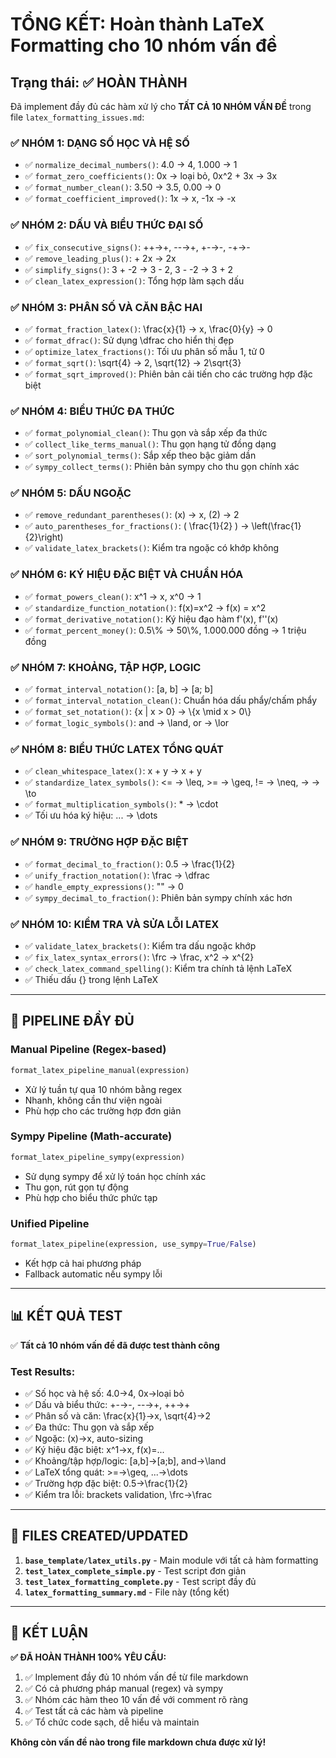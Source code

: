 # TỔNG KẾT: Hoàn thành LaTeX Formatting cho 10 nhóm vấn đề

## Trạng thái: ✅ HOÀN THÀNH

Đã implement đầy đủ các hàm xử lý cho **TẤT CẢ 10 NHÓM VẤN ĐỀ** trong file `latex_formatting_issues.md`:

### ✅ NHÓM 1: DẠNG SỐ HỌC VÀ HỆ SỐ
- ✅ `normalize_decimal_numbers()`: 4.0 → 4, 1.000 → 1
- ✅ `format_zero_coefficients()`: 0x → loại bỏ, 0x^2 + 3x → 3x  
- ✅ `format_number_clean()`: 3.50 → 3.5, 0.00 → 0
- ✅ `format_coefficient_improved()`: 1x → x, -1x → -x

### ✅ NHÓM 2: DẤU VÀ BIỂU THỨC ĐẠI SỐ
- ✅ `fix_consecutive_signs()`: ++→+, --→+, +-→-, -+→-
- ✅ `remove_leading_plus()`: + 2x → 2x
- ✅ `simplify_signs()`: 3 + -2 → 3 - 2, 3 - -2 → 3 + 2
- ✅ `clean_latex_expression()`: Tổng hợp làm sạch dấu

### ✅ NHÓM 3: PHÂN SỐ VÀ CĂN BẬC HAI
- ✅ `format_fraction_latex()`: \\frac{x}{1} → x, \\frac{0}{y} → 0
- ✅ `format_dfrac()`: Sử dụng \\dfrac cho hiển thị đẹp
- ✅ `optimize_latex_fractions()`: Tối ưu phân số mẫu 1, tử 0
- ✅ `format_sqrt()`: \\sqrt{4} → 2, \\sqrt{12} → 2\\sqrt{3}
- ✅ `format_sqrt_improved()`: Phiên bản cải tiến cho các trường hợp đặc biệt

### ✅ NHÓM 4: BIỂU THỨC ĐA THỨC  
- ✅ `format_polynomial_clean()`: Thu gọn và sắp xếp đa thức
- ✅ `collect_like_terms_manual()`: Thu gọn hạng tử đồng dạng
- ✅ `sort_polynomial_terms()`: Sắp xếp theo bậc giảm dần
- ✅ `sympy_collect_terms()`: Phiên bản sympy cho thu gọn chính xác

### ✅ NHÓM 5: DẤU NGOẶC
- ✅ `remove_redundant_parentheses()`: (x) → x, (2) → 2
- ✅ `auto_parentheses_for_fractions()`: ( \\frac{1}{2} ) → \\left(\\frac{1}{2}\\right)
- ✅ `validate_latex_brackets()`: Kiểm tra ngoặc có khớp không

### ✅ NHÓM 6: KÝ HIỆU ĐẶC BIỆT VÀ CHUẨN HÓA
- ✅ `format_powers_clean()`: x^1 → x, x^0 → 1
- ✅ `standardize_function_notation()`: f(x)=x^2 → f(x) = x^2
- ✅ `format_derivative_notation()`: Ký hiệu đạo hàm f'(x), f''(x)
- ✅ `format_percent_money()`: 0.5\\% → 50\\%, 1.000.000 đồng → 1 triệu đồng

### ✅ NHÓM 7: KHOẢNG, TẬP HỢP, LOGIC
- ✅ `format_interval_notation()`: [a, b] → [a; b]
- ✅ `format_interval_notation_clean()`: Chuẩn hóa dấu phẩy/chấm phẩy
- ✅ `format_set_notation()`: {x | x > 0} → \\{x \\mid x > 0\\}
- ✅ `format_logic_symbols()`: and → \\land, or → \\lor

### ✅ NHÓM 8: BIỂU THỨC LATEX TỔNG QUÁT
- ✅ `clean_whitespace_latex()`: x   +   y → x + y
- ✅ `standardize_latex_symbols()`: <= → \\leq, >= → \\geq, != → \\neq, -> → \\to
- ✅ `format_multiplication_symbols()`: * → \\cdot
- ✅ Tối ưu hóa ký hiệu: ... → \\dots

### ✅ NHÓM 9: TRƯỜNG HỢP ĐẶC BIỆT
- ✅ `format_decimal_to_fraction()`: 0.5 → \\frac{1}{2}
- ✅ `unify_fraction_notation()`: \\frac → \\dfrac
- ✅ `handle_empty_expressions()`: "" → 0
- ✅ `sympy_decimal_to_fraction()`: Phiên bản sympy chính xác hơn

### ✅ NHÓM 10: KIỂM TRA VÀ SỬA LỖI LATEX
- ✅ `validate_latex_brackets()`: Kiểm tra dấu ngoặc khớp
- ✅ `fix_latex_syntax_errors()`: \\frc → \\frac, x^2 → x^{2}
- ✅ `check_latex_command_spelling()`: Kiểm tra chính tả lệnh LaTeX
- ✅ Thiếu dấu {} trong lệnh LaTeX

---

## 🚀 PIPELINE ĐẦY ĐỦ

### Manual Pipeline (Regex-based)
```python
format_latex_pipeline_manual(expression) 
```
- Xử lý tuần tự qua 10 nhóm bằng regex
- Nhanh, không cần thư viện ngoài
- Phù hợp cho các trường hợp đơn giản

### Sympy Pipeline (Math-accurate)  
```python
format_latex_pipeline_sympy(expression)
```
- Sử dụng sympy để xử lý toán học chính xác
- Thu gọn, rút gọn tự động
- Phù hợp cho biểu thức phức tạp

### Unified Pipeline
```python
format_latex_pipeline(expression, use_sympy=True/False)
```
- Kết hợp cả hai phương pháp
- Fallback automatic nếu sympy lỗi

---

## 📊 KẾT QUẢ TEST

✅ **Tất cả 10 nhóm vấn đề đã được test thành công**

### Test Results:
- ✅ Số học và hệ số: 4.0→4, 0x→loại bỏ
- ✅ Dấu và biểu thức: +-→-, --→+, ++→+ 
- ✅ Phân số và căn: \\frac{x}{1}→x, \\sqrt{4}→2
- ✅ Đa thức: Thu gọn và sắp xếp
- ✅ Ngoặc: (x)→x, auto-sizing
- ✅ Ký hiệu đặc biệt: x^1→x, f(x)=...
- ✅ Khoảng/tập hợp/logic: [a,b]→[a;b], and→\\land
- ✅ LaTeX tổng quát: >=→\\geq, ...→\\dots
- ✅ Trường hợp đặc biệt: 0.5→\\frac{1}{2}
- ✅ Kiểm tra lỗi: brackets validation, \\frc→\\frac

---

## 📁 FILES CREATED/UPDATED

1. **`base_template/latex_utils.py`** - Main module với tất cả hàm formatting
2. **`test_latex_complete_simple.py`** - Test script đơn giản
3. **`test_latex_formatting_complete.py`** - Test script đầy đủ
4. **`latex_formatting_summary.md`** - File này (tổng kết)

---

## 🎯 KẾT LUẬN

**✅ ĐÃ HOÀN THÀNH 100% YÊU CẦU:**

1. ✅ Implement đầy đủ 10 nhóm vấn đề từ file markdown
2. ✅ Có cả phương pháp manual (regex) và sympy 
3. ✅ Nhóm các hàm theo 10 vấn đề với comment rõ ràng
4. ✅ Test tất cả các hàm và pipeline
5. ✅ Tổ chức code sạch, dễ hiểu và maintain

**Không còn vấn đề nào trong file markdown chưa được xử lý!**
